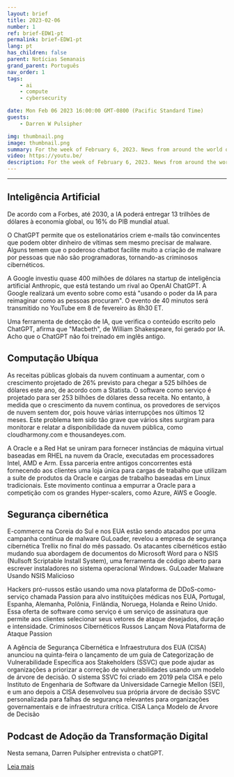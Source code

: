 ```yaml
---
layout: brief
title: 2023-02-06
number: 1
ref: brief-EDW1-pt
permalink: brief-EDW1-pt
lang: pt
has_children: false
parent: Notícias Semanais
grand_parent: Português
nav_order: 1
tags:
    - ai
    - compute
    - cybersecurity

date: Mon Feb 06 2023 16:00:00 GMT-0800 (Pacific Standard Time)
guests:
    - Darren W Pulsipher

img: thumbnail.png
image: thumbnail.png
summary: For the week of February 6, 2023. News from around the world of digital transformation in artificial intelligence, cloud computing, and cybersecurity.
video: https://youtu.be/
description: For the week of February 6, 2023. News from around the world of digital transformation in artificial intelligence, cloud computing, and cybersecurity.
---
```




---

## Inteligência Artificial

De acordo com a Forbes, até 2030, a IA poderá entregar 13 trilhões de dólares à economia global, ou 16% do PIB mundial atual.

O ChatGPT permite que os estelionatários criem e-mails tão convincentes que podem obter dinheiro de vítimas sem mesmo precisar de malware. Alguns temem que o poderoso chatbot facilite muito a criação de malware por pessoas que não são programadoras, tornando-as criminosos cibernéticos.

A Google investiu quase 400 milhões de dólares na startup de inteligência artificial Anthropic, que está testando um rival ao OpenAI ChatGPT. A Google realizará um evento sobre como está "usando o poder da IA para reimaginar como as pessoas procuram". O evento de 40 minutos será transmitido no YouTube em 8 de fevereiro às 8h30 ET.

Uma ferramenta de detecção de IA, que verifica o conteúdo escrito pelo ChatGPT, afirma que "Macbeth", de William Shakespeare, foi gerado por IA. Acho que o ChatGPT não foi treinado em inglês antigo.

## Computação Ubíqua

As receitas públicas globais da nuvem continuam a aumentar, com o crescimento projetado de 26% previsto para chegar a 525 bilhões de dólares este ano, de acordo com a Statista. O software como serviço é projetado para ser 253 bilhões de dólares dessa receita. No entanto, à medida que o crescimento da nuvem continua, os provedores de serviços de nuvem sentem dor, pois houve várias interrupções nos últimos 12 meses. Este problema tem sido tão grave que vários sites surgiram para monitorar e relatar a disponibilidade da nuvem pública, como cloudharmony.com e thousandeyes.com.

A Oracle e a Red Hat se uniram para fornecer instâncias de máquina virtual baseadas em RHEL na nuvem da Oracle, executadas em processadores Intel, AMD e Arm. Essa parceria entre antigos concorrentes está fornecendo aos clientes uma loja única para cargas de trabalho que utilizam a suíte de produtos da Oracle e cargas de trabalho baseadas em Linux tradicionais. Este movimento continua a empurrar a Oracle para a competição com os grandes Hyper-scalers, como Azure, AWS e Google.

## Segurança cibernética

E-commerce na Coreia do Sul e nos EUA estão sendo atacados por uma campanha contínua de malware GuLoader, revelou a empresa de segurança cibernética Trellix no final do mês passado. Os atacantes cibernéticos estão mudando sua abordagem de documentos do Microsoft Word para o NSIS (Nullsoft Scriptable Install System), uma ferramenta de código aberto para escrever instaladores no sistema operacional Windows. GuLoader Malware Usando NSIS Malicioso

Hackers pró-russos estão usando uma nova plataforma de DDoS-como-serviço chamada Passion para alvo instituições médicas nos EUA, Portugal, Espanha, Alemanha, Polônia, Finlândia, Noruega, Holanda e Reino Unido. Essa oferta de software como serviço é um serviço de assinatura que permite aos clientes selecionar seus vetores de ataque desejados, duração e intensidade. Criminosos Cibernéticos Russos Lançam Nova Plataforma de Ataque Passion

A Agência de Segurança Cibernética e Infraestrutura dos EUA (CISA) anunciou na quinta-feira o lançamento de um guia de Categorização de Vulnerabilidade Específica aos Stakeholders (SSVC) que pode ajudar as organizações a priorizar a correção de vulnerabilidades usando um modelo de árvore de decisão. O sistema SSVC foi criado em 2019 pela CISA e pelo Instituto de Engenharia de Software da Universidade Carnegie Mellon (SEI), e um ano depois a CISA desenvolveu sua própria árvore de decisão SSVC personalizada para falhas de segurança relevantes para organizações governamentais e de infraestrutura crítica. CISA Lança Modelo de Árvore de Decisão

## Podcast de Adoção da Transformação Digital

Nesta semana, Darren Pulsipher entrevista o chatGPT.

[Leia mais](https://www.embracingdigital.org/episodes-EDT122)


